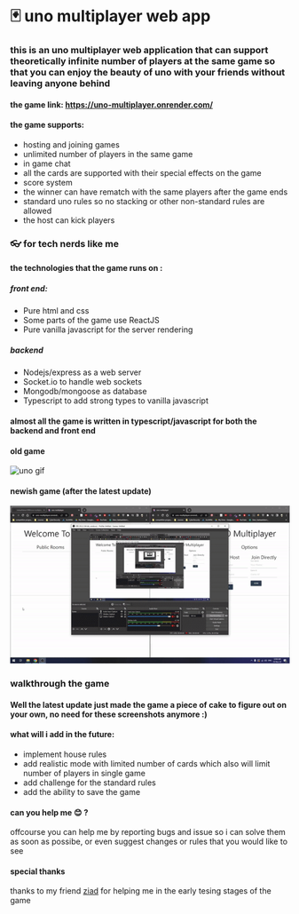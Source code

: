 # :black_joker: uno multiplayer web app
### this is an uno multiplayer web application that can support theoretically infinite number of players at the same game so that you can enjoy the beauty of uno with your friends without leaving anyone behind

#### the game link: https://uno-multiplayer.onrender.com/
 #### the game supports:
 <ul>
 <li>hosting and joining games</li>
 <li>unlimited number of players in the same game</li>
 <li>in game chat</li>
 <li>all the cards are supported with their special effects on the game</li>
 <li>score system</li>
 <li>the winner can have rematch with the same players after the game ends</li>
 <li>standard uno rules so no stacking or other non-standard rules are allowed</li>
 <li>the host can kick players</li>
 </ul>

### :eyeglasses: for tech nerds like me 
#### the technologies that the game runs on :
##### front end:
<ul>
<li>Pure html and css</li>
<li>Some parts of the game use ReactJS</li>
<li>Pure vanilla javascript for the server rendering</li>
</ul>

##### backend
<ul>
<li>Nodejs/express as a web server</li>
<li>Socket.io to handle web sockets</li>
<li>Mongodb/mongoose as database</li>
<li>Typescript to add strong types to vanilla javascript</li>
</ul>

#### almost all the game is written in typescript/javascript for both the backend and front end 

#### old game
![uno gif](screenshots/uno.gif)

#### newish game (after the latest update)
![uno gif](screenshots/uno_linked.gif)

### walkthrough the game
<h4>Well the latest update just made the game a piece of cake to figure out on your own, no need for these screenshots anymore :) </h4>



#### what will i add in the future:
<ul>
<li>implement house rules</li>
<li>add realistic mode with limited number of cards which also will limit number of players in single game</li>
<li>add challenge for the standard rules</li>
<li>add the ability to save the game</li>
</ul>

#### can you help me :blush: ? 
<p>offcourse you can help me by reporting bugs and issue so i can solve them as soon as possibe, or even suggest changes or rules that you would like to see </p>

#### special thanks
thanks to my friend <a href="https://www.linkedin.com/in/ziad-sameh-658654170/" target="_blank">ziad</a> for helping me in the early tesing stages of the game
